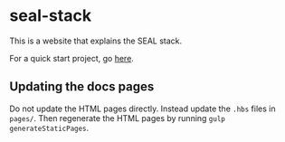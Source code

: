 # seal-stack

This is a website that explains the SEAL stack.

For a quick start project, go [here](https://github.com/canallc/sqlite-electron-angular-loopback).

## Updating the docs pages

Do not update the HTML pages directly. Instead update the `.hbs` files in `pages/`. Then regenerate the HTML pages by running `gulp generateStaticPages`.
